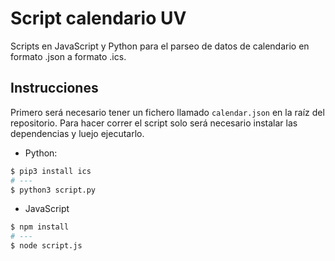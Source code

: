 # Script calendario UV

Scripts en JavaScript y Python para el parseo de datos de calendario en formato .json a formato .ics.

## Instrucciones
Primero será necesario tener un fichero llamado `calendar.json` en la raíz del repositorio.
Para hacer correr el script solo será necesario instalar las dependencias y luejo ejecutarlo.

* Python:
```bash
$ pip3 install ics
# ---
$ python3 script.py
```

* JavaScript
```bash
$ npm install
# ---
$ node script.js
```